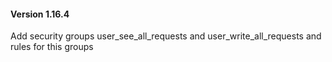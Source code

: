 #### Version 1.16.4
Add security groups user_see_all_requests and user_write_all_requests and rules for this groups
